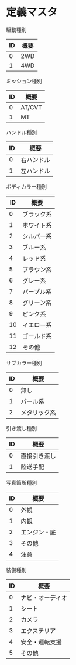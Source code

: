 # 定義マスタ

駆動種別

ID | 概要 
---------|----------
0 | 2WD 
1 | 4WD

ミッション種別

ID | 概要 
---------|----------
0 | AT/CVT 
1 | MT


ハンドル種別	

ID | 概要 
---------|----------
0 | 右ハンドル 
1 | 左ハンドル

ボディカラー種別	

ID | 概要 
---------|----------
0 | ブラック系 
1 | ホワイト系
2 | シルバー系
3 | ブルー系
4 | レッド系
5 | ブラウン系
6 | グレー系
7 | パープル系
8 | グリーン系
9 | ピンク系
10 | イエロー系
11 | ゴールド系
12 | その他

サブカラー種別	

ID | 概要 
---------|----------
0 | 無し 
1 | パール系
2 | メタリック系

引き渡し種別	

ID | 概要 
---------|----------
0 | 直接引き渡し
1 | 陸送手配

写真箇所種別

ID | 概要 
---------|----------
0 | 外観 
1 | 内観
2 | エンジン・底
3 | その他
4 | 注意

装備種別	

ID | 概要 
---------|----------
0 | ナビ・オーディオ 
1 | シート
2 | カメラ
3 | エクステリア
4 | 安全・運転支援
5 | その他














